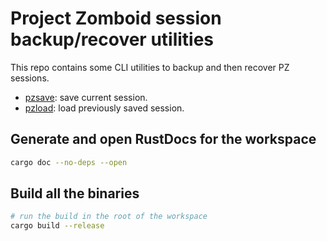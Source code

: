 # Project Zomboid session backup/recover utilities

This repo contains some CLI utilities to backup and then recover PZ sessions.

-   [pzsave](./pzsave): save current session.
-   [pzload](./pzload): load previously saved session.

## Generate and open RustDocs for the workspace

```bash
cargo doc --no-deps --open
```

## Build all the binaries

```bash
# run the build in the root of the workspace
cargo build --release
```
